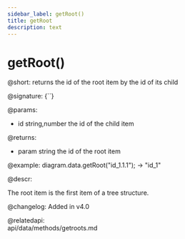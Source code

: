 ```yaml
---
sidebar_label: getRoot()
title: getRoot
description: text
---
```


# getRoot()

@short:  	returns the id of the root item by the id of its child

@signature: {``}

@params:
- id		string,number		the id of the child item


@returns:
- param		string		the id of the root item

@example:
diagram.data.getRoot("id_1.1.1"); -> "id_1"


@descr:

The root item is the first item of a tree structure.

@changelog:
Added in v4.0

@relatedapi:	
	api/data/methods/getroots.md